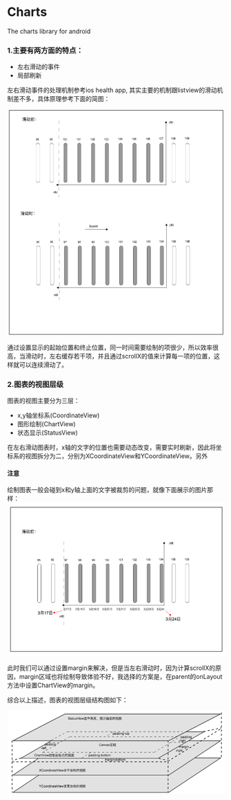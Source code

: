 # Charts
The charts library for android

### 1.主要有两方面的特点：

- 左右滑动的事件
- 局部刷新

左右滑动事件的处理机制参考ios health app, 其实主要的机制跟listview的滑动机制差不多，具体原理参考下面的简图：

![](https://github.com/zhonglushu/Charts/blob/master/images/scroll.png)

通过设置显示的起始位置和终止位置，同一时间需要绘制的项很少，所以效率很高，当滑动时，左右缓存若干项，并且通过scrollX的值来计算每一项的位置，这样就可以连续滑动了。

### 2.图表的视图层级
图表的视图主要分为三层：

- x,y轴坐标系(CoordinateView)
- 图形绘制(ChartView)
- 状态显示(StatusView)

在左右滑动图表时，x轴的文字的位置也需要动态改变，需要实时刷新，因此将坐标系的视图拆分为二，分别为XCoordinateView和YCoordinateView。另外

#### 注意

绘制图表一般会碰到x和y轴上面的文字被裁剪的问题，就像下面展示的图片那样：
![x-coord](https://github.com/zhonglushu/Charts/blob/master/images/x-coord.png)

此时我们可以通过设置margin来解决，但是当左右滑动时，因为计算scrollX的原因，margin区域也将绘制导致体验不好，我选择的方案是，在parent的onLayout方法中设置ChartView的margin。

综合以上描述，图表的视图层级结构图如下：

![struction](https://github.com/zhonglushu/Charts/blob/master/images/struction.png)
